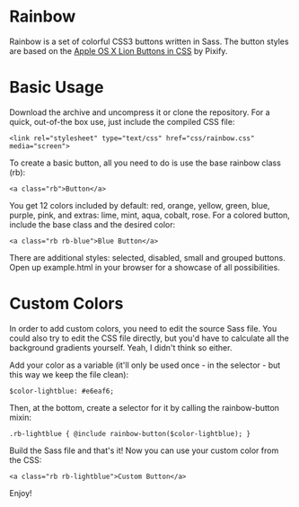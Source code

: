Rainbow
=======

Rainbow is a set of colorful CSS3 buttons written in Sass. The button styles are based on the [Apple OS X Lion Buttons in CSS](http://pixify.com/blog/use-os-x-lion-to-improve-your-ui/) by Pixify.

Basic Usage
===========

Download the archive and uncompress it or clone the repository. For a quick, out-of-the box use, just include the compiled CSS file:

    <link rel="stylesheet" type="text/css" href="css/rainbow.css" media="screen">

To create a basic button, all you need to do is use the base rainbow class (rb):

    <a class="rb">Button</a>

You get 12 colors included by default: red, orange, yellow, green, blue, purple, pink, and extras: lime, mint, aqua, cobalt, rose. For a colored button, include the base class and the desired color:

    <a class="rb rb-blue">Blue Button</a>

There are additional styles: selected, disabled, small and grouped buttons. Open up example.html in your browser for a showcase of all possibilities.

Custom Colors
=============

In order to add custom colors, you need to edit the source Sass file. You could also try to edit the CSS file directly, but you'd have to calculate all the background gradients yourself. Yeah, I didn't think so either.

Add your color as a variable (it'll only be used once - in the selector - but this way we keep the file clean):

    $color-lightblue: #e6eaf6;

Then, at the bottom, create a selector for it by calling the rainbow-button mixin:

    .rb-lightblue { @include rainbow-button($color-lightblue); }

Build the Sass file and that's it! Now you can use your custom color from the CSS:

    <a class="rb rb-lightblue">Custom Button</a>

Enjoy!
